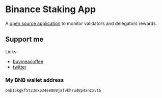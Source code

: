 # Binance Staking App

A [open source application](https://github.com/pyoner/binance-staking-streamlit) to monitor validators and delegators rewards.

## Support me

Links:

- [buymeacoffee](https://www.buymeacoffee.com/pyoner)
- [twitter](https://twitter.com/pyoner)

### My BNB wallet address

`bnb15kgkf5t23mkp34e8808jafvkh7ud8p4anzxvt6`
